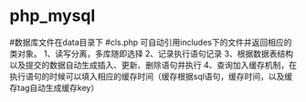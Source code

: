 # php_mysql
#数据库文件在data目录下
#cls.php 可自动引用includes下的文件并返回相应的类对象。
1、读写分离，多库随即选择
2、记录执行语句记录
3、根据数据表结构以及提交的数据自动生成插入、更新、删除语句并执行
4、查询加入缓存机制，在执行语句的时候可以填入相应的缓存时间（缓存根据sql语句，缓存时间，以及缓存tag自动生成缓存key）
